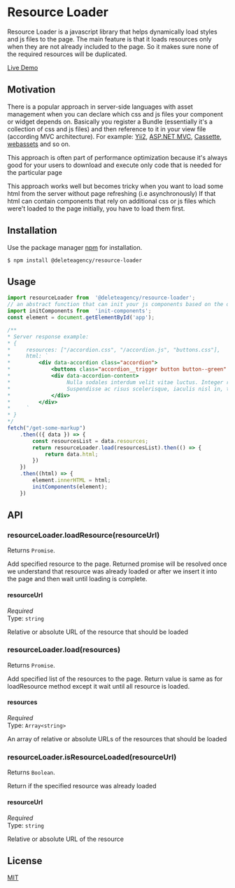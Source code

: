 # Resource Loader

Resource Loader is a javascript library that helps dynamically load styles and js files to the page.
The main feature is that it loads resources only when they are not already included to the page.
So it makes sure none of the required resources will be duplicated.

[Live Demo](https://delete-agency.github.io/resource-loader/)

## Motivation

There is a popular approach in server-side languages with asset management 
when you can declare which css and js files your component or widget depends on.
Basically you register a Bundle (essentially it's a collection of css and js files) and then reference to it in your view file (according MVC architecture).
For example: [Yii2](https://www.yiiframework.com/doc/guide/2.0/en/structure-assets), [ASP.NET MVC](https://docs.microsoft.com/en-us/aspnet/mvc/overview/performance/bundling-and-minification), [Cassette](http://getcassette.net/), [webassets](https://webassets.readthedocs.io/) and so on.

This approach is often part of performance optimization
because it's always good for your users to download and execute only code that is needed for the particular page

This approach works well but becomes tricky when you want to load some html from the server without page refreshing (i.e asynchronously)
If that html can contain components that rely on additional css or js files which were't loaded to the page initially,
you have to load them first. 

## Installation

Use the package manager [npm](https://docs.npmjs.com/about-npm/) for installation.

```
$ npm install @deleteagency/resource-loader
```

## Usage

```js
import resourceLoader from  '@deleteagency/resource-loader';
// an abstract function that can init your js components based on the data-attributes
import initComponents from  'init-components';
const element = document.getElementById('app');

/**
* Server response example:
* {
*     resources: ["/accordion.css", "/accordion.js", "buttons.css"],
*     html: `
*         <div data-accordion class="accordion">
*             <buttons class="accordion__trigger button button--green" data-accordion-trigger>Open me</div>
*             <div data-accordion-content>
*                  Nulla sodales interdum velit vitae luctus. Integer rutrum neque vel ultrices tincidunt. 
*                  Suspendisse ac risus scelerisque, iaculis nisl in, tristique est. 
*             </div>
*         </div>
*     `
* }
*/
fetch("/get-some-markup")
    .then(({ data }) => {
        const resourcesList = data.resources;
        return resourceLoader.load(resourcesList).then(() => {
            return data.html;
        })
    })
    .then((html) => {
        element.innerHTML = html;
        initComponents(element);
    })
```

## API

### resourceLoader.loadResource(resourceUrl)

Returns `Promise`.

Add specified resource to the page. 
Returned promise will be resolved once we understand that resource was already loaded 
or after we insert it into the page and then wait until loading is complete.

#### resourceUrl

*Required*<br>
Type: `string`

Relative or absolute URL of the resource that should be loaded

### resourceLoader.load(resources)

Returns `Promise`.

Add specified list of the resources to the page. 
Return value is same as for loadResource method except it wait until all resource is loaded.

#### resources

*Required*<br>
Type: `Array<string>`

An array of relative or absolute URLs of the resources that should be loaded

### resourceLoader.isResourceLoaded(resourceUrl)

Returns `Boolean`.

Return if the specified resource was already loaded

#### resourceUrl

*Required*<br>
Type: `string`

Relative or absolute URL of the resource

## License
[MIT](https://choosealicense.com/licenses/mit/)